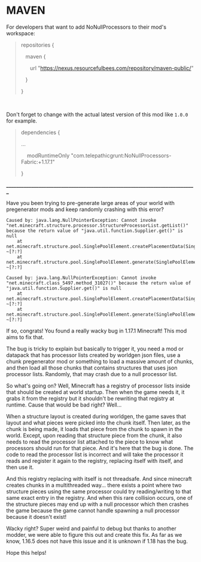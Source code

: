 # MAVEN

For developers that want to add NoNullProcessors to their mod's workspace:

<blockquote>
repositories {

&nbsp;&nbsp;&nbsp;maven {

&nbsp;&nbsp;&nbsp;&nbsp;&nbsp;&nbsp;url "https://nexus.resourcefulbees.com/repository/maven-public/"

&nbsp;&nbsp;&nbsp;}

}
</blockquote>

&nbsp;

Don't forget to change <modversion> with the actual latest version of this mod like `1.0.0` for example.

<blockquote>
dependencies {

...

&nbsp;&nbsp;&nbsp;&nbsp;modRuntimeOnly "com.telepathicgrunt:NoNullProcessors-Fabric:<modversion>+1.17.1"

}</blockquote>

**____________________________________________________________________________**

Have you been trying to pre-generate large areas of your world with pregenerator mods and keep randomly crashing with this error?

```
Caused by: java.lang.NullPointerException: Cannot invoke "net.minecraft.structure.processor.StructureProcessorList.getList()" because the return value of "java.util.function.Supplier.get()" is null
	at net.minecraft.structure.pool.SinglePoolElement.createPlacementData(SinglePoolElement:148) ~[?:?]
	at net.minecraft.structure.pool.SinglePoolElement.generate(SinglePoolElement:124) ~[?:?]
```

```
Caused by: java.lang.NullPointerException: Cannot invoke "net.minecraft.class_5497.method_31027()" because the return value of "java.util.function.Supplier.get()" is null
	at net.minecraft.structure.pool.SinglePoolElement.createPlacementData(SinglePoolElement:148) ~[?:?]
	at net.minecraft.structure.pool.SinglePoolElement.generate(SinglePoolElement:124) ~[?:?]
```

If so, congrats! You found a really wacky bug in 1.17.1 Minecraft! This mod aims to fix that.

The bug is tricky to explain but basically to trigger it, you need a mod or datapack that has processor lists created by worldgen json files, use a chunk pregenerator mod or something to load a massive amount of chunks, and then load all those chunks that contains structures that uses json processor lists. Randomly, that may crash due to a null processor list.

So what's going on? Well, Minecraft has a registry of processor lists inside that should be created at world startup. Then when the game needs it, it grabs it from the registry but it shouldn't be rewriting that registry at runtime. Cause that would be bad right? Well...

When a structure layout is created during worldgen, the game saves that layout and what pieces were picked into the chunk itself. Then later, as the chunk is being made, it loads that piece from the chunk to spawn in the world. Except, upon reading that structure piece from the chunk, it also needs to read the processor list attached to the piece to know what processors should run for that piece. And it's here that the bug is done. The code to read the processor list is incorrect and will take the processor it reads and register it again to the registry, replacing itself with itself, and then use it.

And this registry replacing with itself is not threadsafe. And since minecraft creates chunks in a multithreaded way... there exists a point where two structure pieces using the same processor could try reading/writing to that same exact entry in the registry. And when this rare collision occurs, one of the structure pieces may end up with a null processor which then crashes the game because the game cannot handle spawning a null processor because it doesn't exist!

Wacky right? Super weird and painful to debug but thanks to another modder, we were able to figure this out and create this fix. As far as we know, 1.16.5 does not have this issue and it is unknown if 1.18 has the bug.

Hope this helps!
